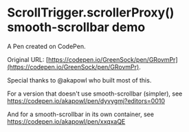 # ScrollTrigger.scrollerProxy() smooth-scrollbar demo

A Pen created on CodePen.

Original URL: [https://codepen.io/GreenSock/pen/GRovmPr](https://codepen.io/GreenSock/pen/GRovmPr).

Special thanks to @akapowl who built most of this. 

For a version that doesn't use smooth-scrollbar (simpler), see https://codepen.io/akapowl/pen/dyvygmj?editors=0010

And for a smooth-scrollbar in its own container, see https://codepen.io/akapowl/pen/xxqxaQE